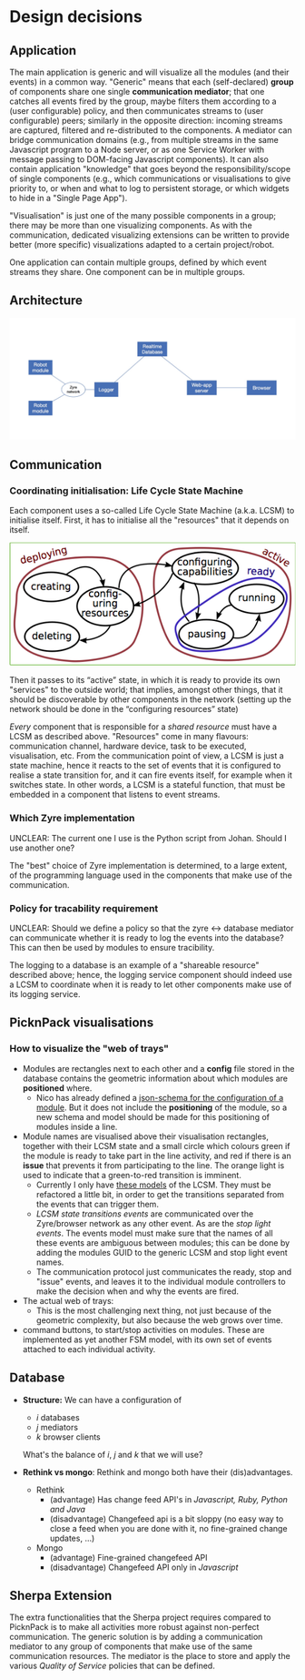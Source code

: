 # Design decisions

## Application

The main application is generic and will visualize all the modules (and their events) in a common way. "Generic" means that each (self-declared) **group** of components share one single **communication mediator**; that one catches all events fired by the group, maybe filters them according to a (user configurable) policy, and then communicates streams to (user configurable) peers; similarly in the opposite direction: incoming streams are captured, filtered and re-distributed to the components.
A mediator can bridge communication domains (e.g., from multiple streams in the same Javascript program to a Node server, or as one Service Worker with message passing to DOM-facing Javascript components). It can also contain application "knowledge" that goes beyond the responsibility/scope of single components (e.g., which communications or visualisations to give priority to, or when and what to log to persistent storage, or which widgets to hide in a "Single Page App").

"Visualisation" is just one of the many possible components in a group; there may be more than one visualizing components. As with the communication, dedicated visualizing extensions can be written to provide better (more specific) visualizations adapted to a certain project/robot.

One application can contain multiple groups, defined by which event streams
they share. One component can be in multiple groups.

## Architecture

 ![ArchitectureGraphConcept](imports/ArchitectureGraphConcept.jpg)

## Communication

### Coordinating initialisation: Life Cycle State Machine
Each component uses a so-called Life Cycle State Machine (a.k.a. LCSM) to initialise itself. First, it has to initialise all the "resources" that it depends on itself.


![hierarchical lifecycle state machine](imports/LifeCycleStateMachine-hierarchical.png)

Then it passes to its “active” state, in which it is ready to provide its own "services" to the outside world; that implies, amongst other things, that it should be discoverable by other components in the network (setting up the network should be done in the “configuring resources” state)

*Every* component that is responsible for a *shared resource* must have a LCSM as described above. "Resources" come in many flavours: communication channel, hardware device, task to be executed, visualisation, etc. From the communication point of view, a LCSM is just a state machine, hence it reacts to the set of events that it is configured to realise a state transition for, and it can fire events itself, for example when it switches state. In other words, a LCSM is a stateful function, that must be embedded in a component that listens to event streams.

### Which Zyre implementation
UNCLEAR: The current one I use is the Python script from Johan. Should I use another one?

The "best" choice of Zyre implementation is determined, to a large extent, of the programming language used in the components that make use of the communication.

### Policy for tracability requirement
UNCLEAR: Should we define a policy so that the zyre <-> database mediator can communicate whether it is ready to log the events into the database? This can then be used by modules to ensure tracibility.

The logging to a database is an example of a "shareable resource" described above; hence, the logging service component should indeed use a LCSM to coordinate when it is ready to let other components make use of its logging service.

## PicknPack visualisations
### How to visualize the "web of trays"
- Modules are rectangles next to each other and a **config** file stored in the database contains the geometric information about which modules are **positioned** where.
  - Nico has already defined a [json-schema for the configuration of a module](https://gitlab.mech.kuleuven.be/rob-picknpack/pnp-line/blob/633dda2ae2d00875301e3bcc9436d2001515ec99/json_models/configuration_schema.json). But it does not include the **positioning** of the module, so a new schema and model should be made for this positioning of modules inside a line.
- Module names are visualised above their visualisation rectangles, together with their LCSM state and a small circle which colours green if the module is ready to take part in the line activity, and red if there is an **issue** that prevents it from participating to the line. The orange light is used to indicate that a green-to-red transition is imminent.
  - Currently I only have [these models](imports/rFSM) of the LCSM. They must be refactored a little bit, in order to get the transitions separated from the events that can trigger them.
  - *LCSM state transitions events* are communicated over the Zyre/browser network as any other event. As are the *stop light events*. The events model must make sure that the names of all these events are ambiguous between modules; this can be done by adding the modules GUID to the generic LCSM and stop light event names.
  - The communication protocol just communicates the ready, stop and "issue" events, and leaves it to the individual module controllers to make the decision when and why the events are fired.
- The actual web of trays:
  - This is the most challenging next thing, not just because of the geometric complexity, but also because the web grows over time.
- command buttons, to start/stop activities on modules. These are implemented as yet another FSM model, with its own set of events attached to each individual activity.

## Database

- **Structure:** We can have a configuration of
  - *i* databases
  - *j* mediators
  - *k* browser clients

  What's the balance of *i*, *j* and *k* that we will use?


- **Rethink vs mongo**: Rethink and mongo both have their (dis)advantages.
  - Rethink
    - (advantage) Has change feed API's in *Javascript, Ruby, Python and Java*
    - (disadvantage) Changefeed api is a bit sloppy (no easy way to close a feed when you are done with it, no fine-grained change updates, ...)
  - Mongo
    - (advantage) Fine-grained changefeed API
    - (disadvantage) Changefeed API only in *Javascript*

## Sherpa Extension
The extra functionalities that the Sherpa project requires compared to PicknPack is to make all activities more robust against non-perfect communication. The generic solution is by adding a communication mediator to any group of components that make use of the same communication resources. The mediator is the place to store and apply the various *Quality of Service* policies that can be defined.
